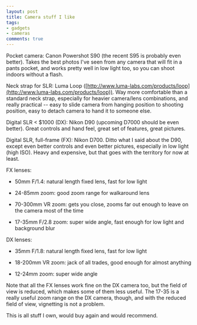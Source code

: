 ```yaml
---
layout: post
title: Camera stuff I like
tags:
- gadgets
- cameras
comments: true
---
```

Pocket camera: Canon Powershot S90 (the recent S95 is probably even better).
Takes the best photos I've seen from any camera that will fit in a pants
pocket, and works pretty well in low light too, so you can shoot indoors
without a flash.

Neck strap for SLR: Luma Loop ([http://www.luma-labs.com/products/loop](http://www.luma-labs.com/products/loop)). Way more comfortable than a standard neck
strap, especially for heavier camera/lens combinations, and really practical
-- easy to slide camera from hanging position to shooting position, easy to
detach camera to hand it to someone else.

Digital SLR < $1000 (DX): Nikon D90 (upcoming D7000 should be even better).
Great controls and hand feel, great set of features, great pictures.

Digital SLR, full-frame (FX): Nikon D700. Ditto what I said about the D90,
except even better controls and even better pictures, especially in low light
(high ISO). Heavy and expensive, but that goes with the territory for now at
least.

FX lenses:

- 50mm F/1.4: natural length fixed lens, fast for low light

- 24-85mm zoom: good zoom range for walkaround lens

- 70-300mm VR zoom: gets you close, zooms far out enough to leave on the camera most of the time

- 17-35mm F/2.8 zoom: super wide angle, fast enough for low light and background blur

DX lenses:

- 35mm F/1.8: natural length fixed lens, fast for low light

- 18-200mm VR zoom: jack of all trades, good enough for almost anything

- 12-24mm zoom: super wide angle

Note that all the FX lenses work fine on the DX camera too, but the field of
view is reduced, which makes some of them less useful. The 17-35 is a really
useful zoom range on the DX camera, though, and with the reduced field of
view, vignetting is not a problem.

This is all stuff I own, would buy again and would recommend.
